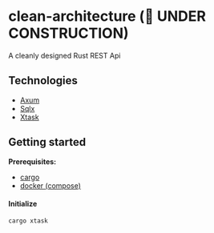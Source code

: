 # clean-architecture (🔨 UNDER CONSTRUCTION)

A cleanly designed Rust REST Api


## Technologies

- [Axum](https://github.com/tokio-rs/axum)
- [Sqlx](https://github.com/launchbadge/sqlx)
- [Xtask](https://github.com/matklad/cargo-xtask)


## Getting started

**Prerequisites:**

- [cargo](https://www.rust-lang.org/tools/install)
- [docker (compose)](https://docs.docker.com/engine/install/)

#### Initialize

``` bash
cargo xtask
```
